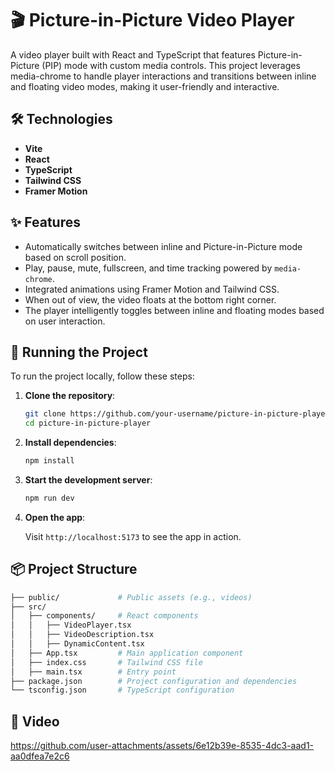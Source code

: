 # 🎬 Picture-in-Picture Video Player

A video player built with React and TypeScript that features Picture-in-Picture (PIP) mode with custom media controls. This project leverages media-chrome to handle player interactions and transitions between inline and floating video modes, making it user-friendly and interactive.

## 🛠️ Technologies

- **Vite**
- **React**
- **TypeScript**
- **Tailwind CSS**
- **Framer Motion**

## ✨ Features

- Automatically switches between inline and Picture-in-Picture mode based on scroll position.
- Play, pause, mute, fullscreen, and time tracking powered by `media-chrome`.
- Integrated animations using Framer Motion and Tailwind CSS.
- When out of view, the video floats at the bottom right corner.
- The player intelligently toggles between inline and floating modes based on user interaction.

## 🚦 Running the Project

To run the project locally, follow these steps:

1. **Clone the repository**:

    ```bash
    git clone https://github.com/your-username/picture-in-picture-player.git
    cd picture-in-picture-player
    ```

2. **Install dependencies**:

    ```bash
    npm install
    ```

3. **Start the development server**:

    ```bash
    npm run dev
    ```

4. **Open the app**:

    Visit `http://localhost:5173` to see the app in action.



## 📦 Project Structure

```bash
├── public/             # Public assets (e.g., videos)
├── src/
│   ├── components/     # React components
│   │   ├── VideoPlayer.tsx
│   │   ├── VideoDescription.tsx
│   │   ├── DynamicContent.tsx
│   ├── App.tsx         # Main application component
│   ├── index.css       # Tailwind CSS file
│   ├── main.tsx        # Entry point
├── package.json        # Project configuration and dependencies
└── tsconfig.json       # TypeScript configuration
```

## 🎥 Video

https://github.com/user-attachments/assets/6e12b39e-8535-4dc3-aad1-aa0dfea7e2c6


